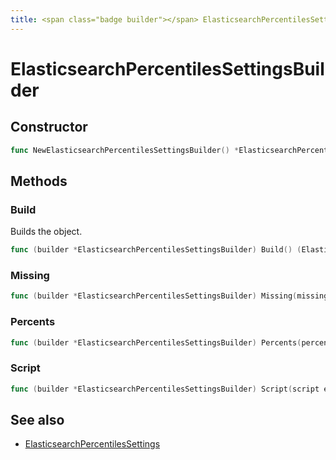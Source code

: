 ```yaml
---
title: <span class="badge builder"></span> ElasticsearchPercentilesSettingsBuilder
---
```

# <span class="badge builder"></span> ElasticsearchPercentilesSettingsBuilder

## Constructor

```go
func NewElasticsearchPercentilesSettingsBuilder() *ElasticsearchPercentilesSettingsBuilder
```
## Methods

### <span class="badge object-method"></span> Build

Builds the object.

```go
func (builder *ElasticsearchPercentilesSettingsBuilder) Build() (ElasticsearchPercentilesSettings, error)
```

### <span class="badge object-method"></span> Missing

```go
func (builder *ElasticsearchPercentilesSettingsBuilder) Missing(missing string) *ElasticsearchPercentilesSettingsBuilder
```

### <span class="badge object-method"></span> Percents

```go
func (builder *ElasticsearchPercentilesSettingsBuilder) Percents(percents []string) *ElasticsearchPercentilesSettingsBuilder
```

### <span class="badge object-method"></span> Script

```go
func (builder *ElasticsearchPercentilesSettingsBuilder) Script(script elasticsearch.InlineScript) *ElasticsearchPercentilesSettingsBuilder
```

## See also

 * <span class="badge object-type-struct"></span> [ElasticsearchPercentilesSettings](./object-ElasticsearchPercentilesSettings.md)
